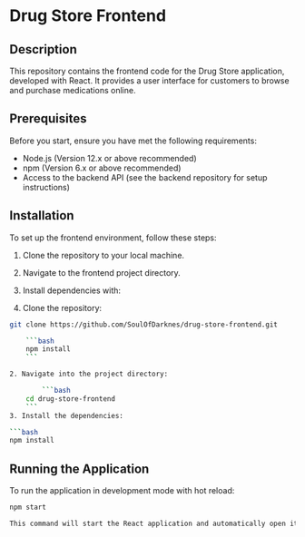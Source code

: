 # Drug Store Frontend

## Description

This repository contains the frontend code for the Drug Store application, developed with React. It provides a user interface for customers to browse and purchase medications online.

## Prerequisites

Before you start, ensure you have met the following requirements:
- Node.js (Version 12.x or above recommended)
- npm (Version 6.x or above recommended)
- Access to the backend API (see the backend repository for setup instructions)

## Installation

To set up the frontend environment, follow these steps:

1. Clone the repository to your local machine.
2. Navigate to the frontend project directory.
3. Install dependencies with:

1. Clone the repository:
```bash
git clone https://github.com/SoulOfDarknes/drug-store-frontend.git

    ```bash
    npm install
    ```

2. Navigate into the project directory:

        ```bash
    cd drug-store-frontend
    ```
3. Install the dependencies:

```bash
npm install
```

## Running the Application

To run the application in development mode with hot reload:

```bash
npm start

This command will start the React application and automatically open it in your default web browser. By default, the application runs on http://localhost:3000.
